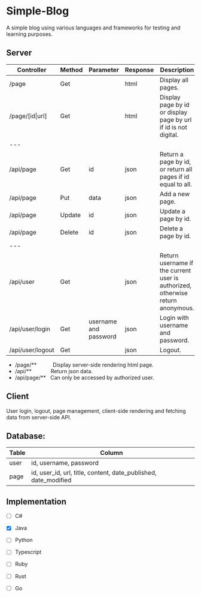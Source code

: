 # Simple-Blog
A simple blog using various languages and frameworks for testing and learning purposes.

## Server

| Controller        | Method    | Parameter | Response | Description |
|-------------------|-----------|-----------|----------|-------------|
| /page             | Get       |           | html     | Display all pages. |
| /page/[id\|url]   | Get       |           | html     | Display page by id or display page by url if id is not digital. |
| ---               |           |           |          |             |
| /api/page         | Get       | id        | json     | Return a page by id, or return all pages if id equal to all. |
| /api/page         | Put       | data      | json     | Add a new page. |
| /api/page         | Update    | id        | json     | Update a page by id. |
| /api/page         | Delete    | id        | json     | Delete a page by id. |
| ---               |           |           |          |             |
| /api/user         | Get       |           | json     | Return username if the current user is authorized, otherwise return anonymous. |
| /api/user/login   | Get       | username and password | json     | Login with username and password. |
| /api/user/logout  | Get       |           | json     | Logout.     |

- /page/** &nbsp; &nbsp; &nbsp; &nbsp; &nbsp; Display server-side rendering html page.
- /api/** &nbsp; &nbsp; &nbsp; &nbsp; &nbsp; &nbsp; Return json data.
- /api/page/** &nbsp; Can only be accessed by authorized user.

## Client

User login, logout, page management, client-side rendering and fetching data from server-side API.

## Database:

| Table | Column |
|-------|--------|
| user  | id, username, password |
| page  | id, user_id, url, title, content, date_published, date_modified |

## Implementation

- [ ] C#
- [x] Java
- [ ] Python
- [ ] Typescript
- [ ] Ruby
- [ ] Rust
- [ ] Go

